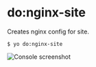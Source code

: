 # do:nginx-site

Creates nginx config for site.

```
$ yo do:nginx-site
```


![Console screenshot](https://rawgithub.com/albburtsev/generator-do/master/screenshots/nginx-site.png)
